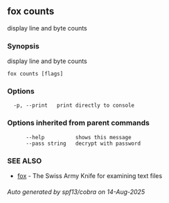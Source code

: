 ## fox counts

display line and byte counts

### Synopsis

display line and byte counts

```
fox counts [flags]
```

### Options

```
  -p, --print   print directly to console
```

### Options inherited from parent commands

```
      --help          shows this message
      --pass string   decrypt with password
```

### SEE ALSO

* [fox](fox.md)	 - The Swiss Army Knife for examining text files

###### Auto generated by spf13/cobra on 14-Aug-2025
